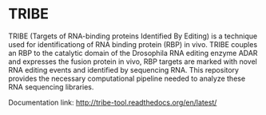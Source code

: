 # TRIBE
TRIBE (Targets of RNA-binding proteins Identified By Editing) is a technique used for identificationg of RNA binding protein (RBP) in vivo. TRIBE couples an RBP to the catalytic domain of the Drosophila RNA editing enzyme ADAR and expresses the fusion protein in vivo, RBP targets are marked with novel RNA editing events and identified by sequencing RNA. This repository provides the necessary computational pipeline needed to analyze these RNA sequencing libraries.

Documentation link: http://tribe-tool.readthedocs.org/en/latest/
